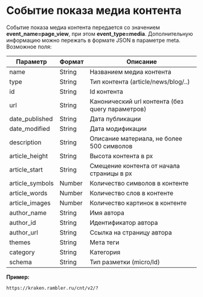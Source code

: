 # Событие показа медиа контента

Событие показа медиа контента передается со значением **event\_name=page\_view**, при этом **event\_type=media**. Дополнительную информацию можно пережать в формате JSON в параметре meta. Возможное поля:

| Параметр         | Формат | Описание                                         |
| ---------------- | ------ | ------------------------------------------------ |
| name             | String | Названием медиа контента                         |
| type             | String | Тип контента (article/news/blog/..)              |
| id               | String | Id контента                                      |
| url              | String | Канонический url контента (без query параметров) |
| date\_published  | String | Дата публикации                                  |
| date\_modified   | String | Дата модификации                                 |
| description      | String | Описание материала, не более 500 символов        |
| article\_height  | String | Высота контента в px                             |
| article\_start   | String | Смещение контента от начала страницы в px        |
| article\_symbols | Number | Количество символов в контенте                   |
| article\_words   | Number | Количество слов в контенте                       |
| article\_images  | Number | Количество картинок в контенте                   |
| author\_name     | String | Имя автора                                       |
| author\_id       | String | Идентификатор автора                             |
| author\_url      | String | Ссылка на страницу автора                        |
| themes           | String | Мета теги                                        |
| category         | String | Категория                                        |
| schema           | String | Тип разметки (micro/ld)                          |

**Пример:**

`https://kraken.rambler.ru/cnt/v2/?`
